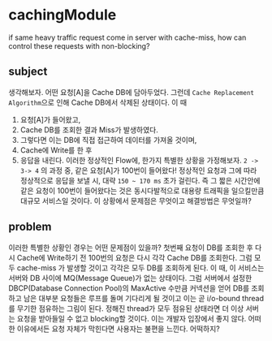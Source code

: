 # cachingModule
if same heavy traffic request come in server with cache-miss, how can control these requests with non-blocking?

## subject
생각해보자. 어떤 요청[A]을 Cache DB에 담아두었다. 그런데 `Cache Replacement Algorithm`으로 인해 Cache DB에서 삭제된 상태이다.
이 때 
1. 요청[A]가 들어왔고, 
2. Cache DB를 조회한 결과 Miss가 발생하였다. 
3. 그렇다면 이는 DB에 직접 접근하여 데이터를 가져올 것이며, 
4. Cache에 Write를 한 후 
5. 응답을 내린다.
이러한 정상적인 Flow에, 한가지 특별한 상황을 가정해보자. `2 -> 3-> 4` 의 과정 중, 같은 요청[A]가 100번이 들어왔다! 
정상적인 요청과 그에 따라 정상적으로 응답을 보낼 시, 대략 `150 ~ 170 ms` 초가 걸린다. 즉 그 짧은 시간안에 같은 요청이 100번이 들어왔다는 것은 동시다발적으로 대용량 트래픽을 일으킬만큼 대규모 서비스일 것이다. 이 상황에서 문제점은 무엇이고 해결방법은 무엇일까?

## problem
이러한 특별한 상황인 경우는 어떤 문제점이 있을까? 첫번째 요청이 DB를 조회한 후 다시 Cache에 Write하기 전 100번의 요청은 다시 각각 Cache DB를 조회한다. 그럼 모두 cache-miss 가 발생할 것이고 각각은 모두 DB를 조회하게 된다. 이 때, 이 서비스는 서버와 DB 사이에 MQ(Message Queue)가 없는 상태이다. 그럼 서버에서 설정한 DBCP(Database Connection Pool)의 MaxActive 수만큼 커넥션을 얻어 DB를 조회하고 남은 대부분 요청들은 루프를 돌며 기다리게 될 것이고 이는 곧 i/o-bound thread를 무기한 점유하는 그림이 된다. 정해진 thread가 모두 점유된 상태라면 더 이상 서버는 요청을 받아들일 수 없고 blocking할 것이다. 이는 개발자 입장에서 좋지 않다. 어떠한 이유에서든 요청 자체가 막힌다면 사용자는 불편을 느낀다. 어떡하지? 
